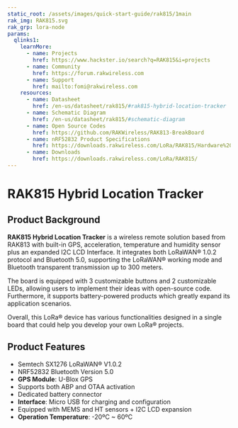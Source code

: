 ```yaml
---
static_root: /assets/images/quick-start-guide/rak815/1main
rak_img: RAK815.svg
rak_grp: lora-node
params:
  qlinks1:
    learnMore:
      - name: Projects 
        href: https://www.hackster.io/search?q=RAK815&i=projects
      - name: Community
        href: https://forum.rakwireless.com
      - name: Support
        href: mailto:fomi@rakwireless.com
    resources:
      - name: Datasheet
        href: /en-us/datasheet/rak815/#rak815-hybrid-location-tracker
      - name: Schematic Diagram
        href: /en-us/datasheet/rak815/#schematic-diagram
      - name: Open Source Codes
        href: https://github.com/RAKWireless/RAK813-BreakBoard
      - name: nRF52832 Product Specifications
        href: https://downloads.rakwireless.com/LoRa/RAK815/Hardware%20Specification/nRF52832_Product%20_Specification_v1.3.pdf
      - name: Downloads
        href: https://downloads.rakwireless.com/LoRa/RAK815/
---
```


# RAK815 Hybrid Location Tracker

<rk-img
  :src="`${$frontmatter.static_root}/rak815-overview.jpg`"
  width="75%"
  figure-number="1"
  caption="RAK815 Hybrid Location Tracker"
/>

## Product Background

**RAK815 Hybrid Location Tracker** is a wireless remote solution based from RAK813 with built-in GPS, acceleration, temperature and humidity sensor plus an expanded I2C LCD Interface. It integrates both LoRaWAN® 1.0.2 protocol and Bluetooth 5.0, supporting the LoRaWAN® working mode and Bluetooth transparent transmission up to 300 meters.

The board is equipped with 3 customizable buttons and 2 customizable LEDs, allowing users to implement their ideas with open-source code. Furthermore, it supports battery-powered products which greatly expand its application scenarios.

Overall, this LoRa® device has various functionalities designed in a single board that could help you develop your own LoRa® projects.

<rk-btn
  src="prerequisites.html"
  label="Setup your RAK815 Hybrid Location Tracker"
/>

<rk-quick-links :params="$page.frontmatter.params.qlinks1" />

## Product Features

- Semtech SX1276 LoRaWAN® V1.0.2
- NRF52832 Bluetooth Version 5.0
- **GPS Module**: U-Blox GPS
- Supports both ABP and OTAA activation
- Dedicated battery connector
- **Interface**: Micro USB for charging and configuration
- Equipped with MEMS and HT sensors + I2C LCD expansion
- **Operation Temperature**: -20ºC ~ 60ºC
